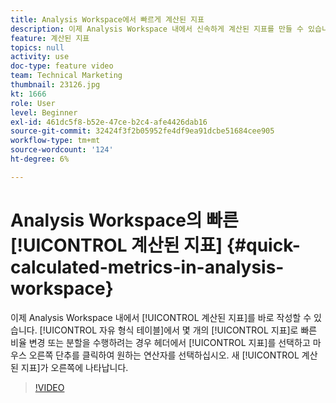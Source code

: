 ```yaml
---
title: Analysis Workspace에서 빠르게 계산된 지표
description: 이제 Analysis Workspace 내에서 신속하게 계산된 지표를 만들 수 있습니다.  자유 형식 테이블의 몇 가지 지표를 사용하여 빠른 비율 변경 또는 분할을 수행하려는 경우 헤더에서 지표를 선택하고 마우스 오른쪽 단추를 클릭하여 원하는 연산자를 선택하면 됩니다.  새 계산된 지표가 오른쪽에 나타납니다.
feature: 계산된 지표
topics: null
activity: use
doc-type: feature video
team: Technical Marketing
thumbnail: 23126.jpg
kt: 1666
role: User
level: Beginner
exl-id: 461dc5f8-b52e-47ce-b2c4-afe4426dab16
source-git-commit: 32424f3f2b05952fe4df9ea91dcbe51684cee905
workflow-type: tm+mt
source-wordcount: '124'
ht-degree: 6%

---
```


# Analysis Workspace의 빠른 [!UICONTROL 계산된 지표] {#quick-calculated-metrics-in-analysis-workspace}

이제 Analysis Workspace 내에서 [!UICONTROL 계산된 지표]를 바로 작성할 수 있습니다.  [!UICONTROL 자유 형식 테이블]에서 몇 개의 [!UICONTROL 지표]로 빠른 비율 변경 또는 분할을 수행하려는 경우 헤더에서 [!UICONTROL 지표]를 선택하고 마우스 오른쪽 단추를 클릭하여 원하는 연산자를 선택하십시오.  새 [!UICONTROL 계산된 지표]가 오른쪽에 나타납니다.

>[!VIDEO](https://video.tv.adobe.com/v/23126/?quality=12)
